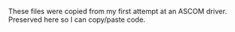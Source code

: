These files were copied from my first attempt at an ASCOM driver. Preserved here so I can copy/paste code.

